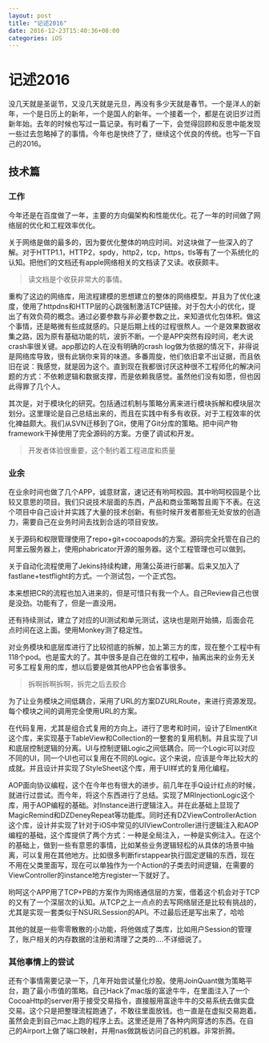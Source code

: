 ```yaml
---
layout: post
title: "记述2016"
date: 2016-12-23T15:40:36+08:00
categories: iOS
---
```


记述2016
====
没几天就是圣诞节，又没几天就是元旦，再没有多少天就是春节。一个是洋人的新年，一个是日历上的新年，一个是国人的新年。一个接着一个，都是在说旧岁过而新年始。去年的时候也写过一篇记录。有时看了一下，会觉得回顾和反思中能发现一些过去忽略掉了的事情。今年也是快终了了，继续这个优良的传统。也写一下自己的2016。

## 技术篇

### 工作
今年还是在百度做了一年，主要的方向偏架构和性能优化。花了一年的时间做了网络层的优化和工程效率优化。  

关于网络是做的最多的，因为要优化整体的响应时间。对这块做了一些深入的了解。对于HTTP1.1，HTTP2，spdy，http2，tcp，https，tls等有了一个系统化的认知。把他们的文档还有apple网络相关的文档读了又读。收获颇丰。

> 读文档是个收获非常大的事情。

重构了这边的网络库，用流程建模的思想建立的整体的网络模型。并且为了优化速度，使用了httpdns和HTTP层的心跳强制激活TCP链接。对于包大小的优化，提出了有效负荷的概念。通过必要参数与非必要参数之比，来知道优化包体积。做这个事情，还是略微有些成就感的。只是后期上线的过程很熬人。一个是效果数据收集之路，因为原有基础功能的坑，波折不断。一个是APP突然有段时间，老大说crash率很关键。app那边的人在没有明确的crash log做为依据的情况下，非得说是网络库导致，很有此锅你来背的味道。多番周旋，他们依旧拿不出证据，而且依旧在说：我感觉，就是因为这个。直到现在我都很讨厌这种很不工程师化的解决问题的方式：不依赖逻辑和数据支撑，而是依赖我感觉。虽然他们没有如愿，但也因此得罪了几个人。

其次是，对于模块化的研究。包括通过机制与策略分离来进行模块拆解和模块层次划分。这里理论是自己总结出来的，而且在实践中有多有收获。对于工程效率的优化裨益颇大。我们从SVN迁移到了Git，使用了Git分库的策略。把中间产物framework干掉使用了完全源码的方案。方便了调试和开发。

> 开发者体验很重要，这个制约着工程进度和质量

### 业余
在业余时间也做了几个APP，诚意财富，速记还有哟呵校园。其中哟呵校园是个比较又意思的项目。我们只说技术层面的东西，产品和商业策略暂且阁下不表。在这个项目中自己设计并实践了大量的技术创新。有些时候开发者那些无处安放的创造力，需要自己在业务时间去找到合适的项目安放。

关于源码和权限管理使用了repo+git+cocoapods的方案。源码完全托管在自己的阿里云服务器上，使用phabricator开源的服务器。这个工程管理也可以做到。

关于自动化流程使用了Jekins持续构建，用蒲公英进行部署。后来又加入了fastlane+testflight的方式。一个测试包，一个正式包。

本来想把CR的流程也加入进来的，但是可惜只有我一个人。自己Review自己也很是没劲。功能有了，但是一直没用。

还有持续测试，建立了对应的UI测试和单元测试，这块也是刚开始搞，后面会花点时间在这上面。使用Monkey测了稳定性。

对业务模块和底层库进行了比较彻底的拆解，加上第三方的库，现在整个工程中有118个pod。也是蛮大的了。其中很多是自己在做的工程中，抽离出来的业务无关可多工程复用的库，想以后要是做其他APP也会省事很多。

> 拆啊拆啊拆啊，拆完之后去胶合

为了让业务模块之间低耦合，采用了URL的方案DZURLRoute，来进行资源发现。每个模块之间的调用完全使用URL的方案。


在代码复用，尤其是组合式复用的方向上。进行了思考和时间，设计了ElmentKit这个库，来实现基于TableView和Collection的一整套的复用机制。并且实现了UI和底层控制逻辑的分离。UI与控制逻辑Logic之间低耦合。同一个Logic可以对应不同的UI，同一个UI也可以复用在不同的Logic。这个来说，应该是今年比较大的成就。并且设计并实现了StyleSheet这个库，用于UI样式的复用化编程。

AOP面向协议编程，这个在今年也有很大的进步。前几年在手Q设计红点的时候，就进行过尝试。而今年，将这个东西进行了总结。实现了MRInjectionLogic这个库，用于AOP编程的基础。对Instance进行逻辑注入。并在此基础上显现了MagicRemind和DZDeneyRepeat等功能库。同时还有DZViewControllerAction这个库，设计并实现了针对于iOS中常见的UIViewController进行逻辑注入和AOP编程的基础，这个库提供了两个方式：一种是全局注入，一种是实例注入。在这个的基础上，做到一些有意思的事情，比如某些业务逻辑轻松的从具体的场景中抽离，可以复用在其他地方。比如很多判断firstappear执行固定逻辑的东西，现在不用在父类里面写，现在可以单独作为一个Action的子类去时间逻辑，在需要的ViewController的instance地方register一下就好了。

哟呵这个APP用了TCP+PB的方案作为网络通信层的方案，借着这个机会对于TCP的又有了一个深层次的认知。从TCP之上一点点的去写网络层还是比较有挑战的，尤其是实现一套类似于NSURLSession的API。不过最后还是写出来了，哈哈

其他的就是一些零零散散的小功能，将他做成了类库，比如用户Session的管理了，账户相关的内存数据的注册和清理了之类的....不详细说了。


### 其他事情上的尝试

还有个事情需要记录一下，几年开始尝试量化炒股。使用JoinQuant做为策略平台，跑了最小市值的策略。自己Hack了mac版的富途牛牛，在里面注入了一个CocoaHttp的server用于接受交易指令，直接服用富途牛牛的交易系统去做实盘交易。这个只是把整理流程跑通了，不敢往里面放钱。也一直是在虚拟交易跑着。虽然会走到自己mac上跑的程序上去。这里还是用了各种内网穿透的东西。在自己的Airport上做了端口映射，并用nas做跳板访问自己的机器。非常折腾。


